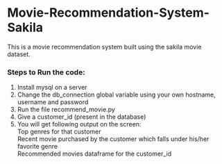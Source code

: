 # Movie-Recommendation-System-Sakila
This is a movie recommendation system built using the sakila movie dataset.

### Steps to Run the code:
1.  Install mysql on a server
2.  Change the db_connection global variable using your own hostname, username and password
3.  Run the file recommend_movie.py
4.  Give a customer_id (present in the database)
5.  You will get following output on the screen:  
    Top genres for that customer  
    Recent movie purchased by the customer which falls under his/her favorite genre  
    Recommended movies dataframe for the customer_id  
    
    
